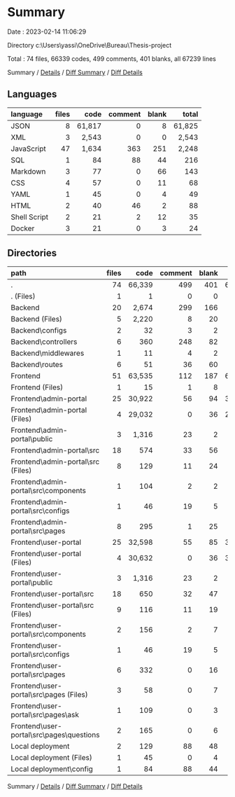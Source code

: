 # Summary

Date : 2023-02-14 11:06:29

Directory c:\\Users\\yassi\\OneDrive\\Bureau\\Thesis-project

Total : 74 files,  66339 codes, 499 comments, 401 blanks, all 67239 lines

Summary / [Details](details.md) / [Diff Summary](diff.md) / [Diff Details](diff-details.md)

## Languages
| language | files | code | comment | blank | total |
| :--- | ---: | ---: | ---: | ---: | ---: |
| JSON | 8 | 61,817 | 0 | 8 | 61,825 |
| XML | 3 | 2,543 | 0 | 0 | 2,543 |
| JavaScript | 47 | 1,634 | 363 | 251 | 2,248 |
| SQL | 1 | 84 | 88 | 44 | 216 |
| Markdown | 3 | 77 | 0 | 66 | 143 |
| CSS | 4 | 57 | 0 | 11 | 68 |
| YAML | 1 | 45 | 0 | 4 | 49 |
| HTML | 2 | 40 | 46 | 2 | 88 |
| Shell Script | 2 | 21 | 2 | 12 | 35 |
| Docker | 3 | 21 | 0 | 3 | 24 |

## Directories
| path | files | code | comment | blank | total |
| :--- | ---: | ---: | ---: | ---: | ---: |
| . | 74 | 66,339 | 499 | 401 | 67,239 |
| . (Files) | 1 | 1 | 0 | 0 | 1 |
| Backend | 20 | 2,674 | 299 | 166 | 3,139 |
| Backend (Files) | 5 | 2,220 | 8 | 20 | 2,248 |
| Backend\\configs | 2 | 32 | 3 | 2 | 37 |
| Backend\\controllers | 6 | 360 | 248 | 82 | 690 |
| Backend\\middlewares | 1 | 11 | 4 | 2 | 17 |
| Backend\\routes | 6 | 51 | 36 | 60 | 147 |
| Frontend | 51 | 63,535 | 112 | 187 | 63,834 |
| Frontend (Files) | 1 | 15 | 1 | 8 | 24 |
| Frontend\\admin-portal | 25 | 30,922 | 56 | 94 | 31,072 |
| Frontend\\admin-portal (Files) | 4 | 29,032 | 0 | 36 | 29,068 |
| Frontend\\admin-portal\\public | 3 | 1,316 | 23 | 2 | 1,341 |
| Frontend\\admin-portal\\src | 18 | 574 | 33 | 56 | 663 |
| Frontend\\admin-portal\\src (Files) | 8 | 129 | 11 | 24 | 164 |
| Frontend\\admin-portal\\src\\components | 1 | 104 | 2 | 2 | 108 |
| Frontend\\admin-portal\\src\\configs | 1 | 46 | 19 | 5 | 70 |
| Frontend\\admin-portal\\src\\pages | 8 | 295 | 1 | 25 | 321 |
| Frontend\\user-portal | 25 | 32,598 | 55 | 85 | 32,738 |
| Frontend\\user-portal (Files) | 4 | 30,632 | 0 | 36 | 30,668 |
| Frontend\\user-portal\\public | 3 | 1,316 | 23 | 2 | 1,341 |
| Frontend\\user-portal\\src | 18 | 650 | 32 | 47 | 729 |
| Frontend\\user-portal\\src (Files) | 9 | 116 | 11 | 19 | 146 |
| Frontend\\user-portal\\src\\components | 2 | 156 | 2 | 7 | 165 |
| Frontend\\user-portal\\src\\configs | 1 | 46 | 19 | 5 | 70 |
| Frontend\\user-portal\\src\\pages | 6 | 332 | 0 | 16 | 348 |
| Frontend\\user-portal\\src\\pages (Files) | 3 | 58 | 0 | 7 | 65 |
| Frontend\\user-portal\\src\\pages\\ask | 1 | 109 | 0 | 3 | 112 |
| Frontend\\user-portal\\src\\pages\\questions | 2 | 165 | 0 | 6 | 171 |
| Local deployment | 2 | 129 | 88 | 48 | 265 |
| Local deployment (Files) | 1 | 45 | 0 | 4 | 49 |
| Local deployment\\config | 1 | 84 | 88 | 44 | 216 |

Summary / [Details](details.md) / [Diff Summary](diff.md) / [Diff Details](diff-details.md)